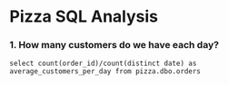 # Pizza SQL Analysis

### 1. How many customers do we have each day?
```
select count(order_id)/count(distinct date) as average_customers_per_day from pizza.dbo.orders
```
